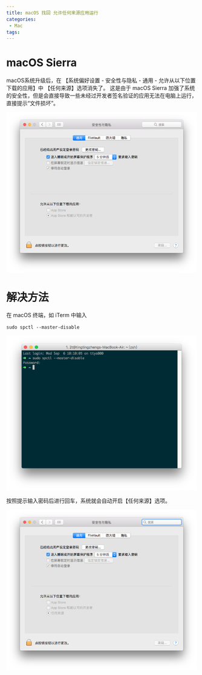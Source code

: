 ```yaml
---
title: macOS 找回 允许任何来源应用运行 
categories:
 - Mac
tags:
---
```


# macOS Sierra
macOS系统升级后，在 【系统偏好设置 - 安全性与隐私 - 通用 - 允许从以下位置下载的应用】中 【任何来源】选项消失了。
这是由于 macOS Sierra 加强了系统的安全性，但是会直接导致一些未经过开发者签名验证的应用无法在电脑上运行，直接提示“文件损坏”。

![not yet](https://github.com/hi2t/Blog.picture/blob/master/mac/haven't.png?raw=true)

# 解决方法
在 macOS 终端，如 iTerm 中输入

```
sudo spctl --master-disable
```
![done](https://github.com/hi2t/Blog.picture/blob/master/mac/done.png?raw=true)

按照提示输入密码后进行回车，系统就会自动开启【任何来源】选项。

![have](https://github.com/hi2t/Blog.picture/blob/master/mac/have.png?raw=true)

